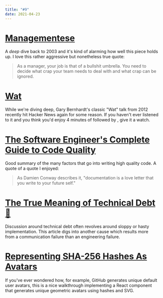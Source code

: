 ```yaml
---
title: "#9"
date: 2021-04-23
---
```

# [Managementese](https://randsinrepose.com/archives/managementese/)

A _deep_ dive back to 2003 and it's kind of alarming how well this piece holds up. I love this rather aggressive but nonetheless true quote:
> As a manager, your job is that of a bullshit umbrella. You need to decide what crap your team needs to deal with and what crap can be ignored.

# [Wat](https://www.destroyallsoftware.com/talks/wat)

While we're diving deep, Gary Bernhardt's classic "Wat" talk from 2012 recently hit Hacker News again for some reason. If you haven't ever listened to it and you think you'd enjoy 4 minutes of <nonsensical code setup> followed by <wat punchline>, give it a watch.

# [The Software Engineer's Complete Guide to Code Quality](https://betterprogramming.pub/the-engineers-complete-guide-to-code-quality-dfa8d490c05e)

Good summary of the many factors that go into writing high quality code. A quote of a quote I enjoyed:

> As Damien Conway describes it, "documentation is a love letter that you write to your future self."

# [The True Meaning of Technical Debt 💸](https://refactoring.fm/p/the-true-meaning-of-technical-debt)

Discussion around technical debt often revolves around sloppy or hasty implementation. This article digs into another cause which results more from a communication failure than an engineering failure.

# [Representing SHA-256 Hashes As Avatars](https://francoisbest.com/posts/2021/hashvatars)

If you've ever wondered how, for example, GitHub generates unique default user avatars, this is a nice walkthrough implementing a React component that generates unique geometric avatars using hashes and SVG.
